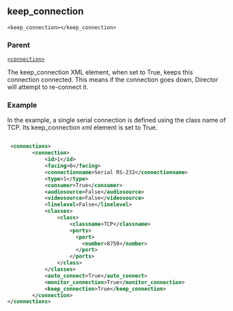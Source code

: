 ## keep\_connection

`<keep_connection></keep_connection>`


### Parent

[`<connection>`][1]


The keep\_connection  XML element, when set to True, keeps this connection connected. This means if the connection goes down, Director will attempt to re-connect it.

### Example
In the example, a single serial connection is defined using the class name of TCP. Its keep\_connection xml element is set to True.

```xml

 <connections>
		<connection>
			<id>1</id>
			<facing>6</facing>
			<connectionname>Serial RS-232</connectionname>
			<type>1</type>
			<consumer>True</consumer>
			<audiosource>False</audiosource>
			<videosource>False</videosource>
			<linelevel>False</linelevel>
			<classes>
				<class>
					<classname>TCP</classname>
                    <ports>
                      <port>
                        <number>8750</number>
                      </port>
                    </ports>
				</class>
			</classes>
            <auto_connect>True</auto_connect>
            <monitor_connection>True</monitor_connection>
            <keep_connection>True</keep_connection>
		</connection>
</connections>
```





[1]:	https://snap-one.github.io/docs-driverworks-xml/#connections-xml-connection